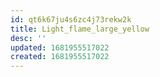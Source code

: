```yaml
---
id: qt6k67ju4s6zc4j73rekw2k
title: Light_flame_large_yellow
desc: ''
updated: 1681955517022
created: 1681955517022
---
```

